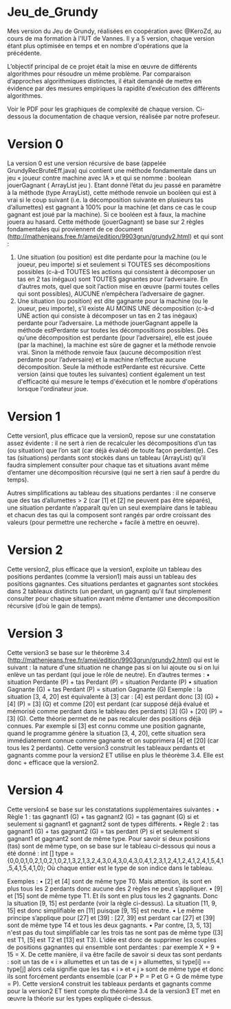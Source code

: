 # Jeu_de_Grundy
Mes version du Jeu de Grundy, réalisées en coopération avec @KeroZd, au cours de ma formation à l'IUT de Vannes. Il y a  5 version, chaque version étant plus optimisée en temps et en nombre d'opérations que la précédente.

L’objectif principal de ce projet était la mise en œuvre de différents algorithmes pour résoudre un même problème.
Par comparaison d’approches algorithmiques distinctes, il était demandé de mettre en évidence par
des mesures empiriques la rapidité d’exécution des différents algorithmes.

Voir le PDF pour les graphiques de complexité de chaque version.
Ci-dessous la documentation de chaque version, réalisée par notre profeseur.

# Version 0
La version 0 est une version récursive de base (appelée GrundyRecBruteEff.java) qui
contient une méthode fondamentale dans un jeu « joueur contre machine avec IA » et qui se
nomme : boolean jouerGagnant ( ArrayList<Integer> jeu ).
Etant donné l’état du jeu passé en paramètre à la méthode (type ArrayList), cette méthode renvoie
un booléen qui est à vrai si le coup suivant (i.e. la décomposition suivante en plusieurs tas
d’allumettes) est gagnant à 100% pour la machine (et dans ce cas le coup gagnant est joué par la
machine). Si ce booléen est à faux, la machine jouera au hasard.
Cette méthode (jouerGagnant) se base sur 2 règles fondamentales qui proviennent de ce document
(http://mathenjeans.free.fr/amej/edition/9903grun/grundy2.html) et qui sont :
1. Une situation (ou position) est dite perdante pour la machine (ou le joueur, peu importe) si
et seulement si TOUTES ses décompositions possibles (c-à-d TOUTES les actions qui
consistent à décomposer un tas en 2 tas inégaux) sont TOUTES gagnantes pour l’adversaire.
En d’autres mots, quel que soit l’action mise en œuvre (parmi toutes celles qui sont possibles),
AUCUNE n’empêchera l’adversaire de gagner.
2. Une situation (ou position) est dite gagnante pour la machine (ou le joueur, peu importe),
s’il existe AU MOINS UNE décomposition (c-à-d UNE action qui consiste à décomposer un tas
en 2 tas inégaux) perdante pour l’adversaire.
La méthode jouerGagnant appelle la méthode estPerdante sur toutes les décompositions possibles.
Dès qu’une décomposition est perdante (pour l’adversaire), elle est jouée (par la machine), la
machine est sûre de gagner et la méthode renvoie vrai. Sinon la méthode renvoie faux (aucune
décomposition n’est perdante pour l’adversaire) et la machine n’effectue aucune décomposition.
Seule la méthode estPerdante est récursive.
Cette version (ainsi que toutes les suivantes) contient également un test d'efficacité qui mesure le temps d'éxécution et le nombre d'opérations lorsque l'ordinateur joue.

# Version 1

Cette version1, plus efficace que la version0, repose sur une constatation assez évidente : il ne sert
à rien de recalculer les décompositions d’un tas (ou situation) que l’on sait (car déjà évalué) de toute
façon perdant(e). Ces tas (situations) perdants sont stockés dans un tableau (ArrayList) qu’il faudra
simplement consulter pour chaque tas et situations avant même d’entamer une décomposition
récursive (qui ne sert à rien sauf à perdre du temps).

Autres simplifications au tableau des situations perdantes : il ne conserve que des tas
d’allumettes > 2 (car [1] et [2] ne peuvent pas être séparés), une situation perdante n’apparaît
qu’en un seul exemplaire dans le tableau et chacun des tas qui la composent sont rangés par
ordre croissant des valeurs (pour permettre une recherche + facile à mettre en oeuvre).

# Version 2

Cette version2, plus efficace que la version1, exploite un tableau des positions perdantes (comme
la version1) mais aussi un tableau des positions gagnantes. Ces situations perdantes et gagnantes
sont stockées dans 2 tableaux distincts (un perdant, un gagnant) qu’il faut simplement consulter
pour chaque situation avant même d’entamer une décomposition récursive (d’où le gain de temps).

# Version 3

Cette version3 se base sur le théorème 3.4
(http://mathenjeans.free.fr/amej/edition/9903grun/grundy2.html) qui est le suivant : la nature d'une
situation ne change pas si on lui ajoute ou si on lui enlève un tas perdant (qui joue le rôle de neutre).
En d’autres termes :
• situation Perdante (P) + tas Perdant (P) = situation Perdante (P)
• situation Gagnante (G) + tas Perdant (P) = situation Gagnante (G)
Exemple : la situation [3, 4, 20] est équivalente à [3] car : [4] est perdant donc [3] (G) + [4] (P) = [3]
(G) et comme [20] est perdant (car supposé déjà évalué et mémorisé comme perdant dans le tableau
des perdants) [3] (G) + [20] (P) = [3] (G).
Cette théorie permet de ne pas recalculer des positions déjà connues. Par exemple si [3] est connu
comme une position gagnante, quand le programme génère la situation [3, 4, 20], cette situation
sera immédiatement connue comme gagnante et on supprimera [4] et [20] (car tous les 2 perdants).
Cette version3 construit les tableaux perdants et gagnants comme pour la version2 ET utilise en plus
le théorème 3.4. Elle est donc + efficace que la version2.

# Version 4

Cette version4 se base sur les constatations supplémentaires suivantes :
• Règle 1 : tas gagnant1 (G) + tas gagnant2 (G) = tas gagnant (G) si et seulement si gagnant1
et gagnant2 sont de types différents.
• Règle 2 : tas gagnant1 (G) + tas gagnant2 (G) = tas perdant (P) si et seulement si gagnant1 et
gagnant2 sont de même type.
Pour savoir si deux positions (tas) sont de même type, on se base sur le tableau ci-dessous qui nous a
été donné :
int [] type = {0,0,0,1,0,2,1,0,2,1,0,2,1,3,2,1,3,2,4,3,0,4,3,0,4,3,0,4,1,2,3,1,2,4,1,2,4,1,2,4,1,5,4,1,5,4,1,5,4,1,0};
Où chaque entier est le type de son indice dans le tableau.

Exemples :
• [2] et [4] sont de même type T0. Mais attention, ils sont en plus tous les 2 perdants donc aucune
des 2 règles ne peut s’appliquer.
• [9] et [15] sont de même type T1. Et ils sont en plus tous les 2 gagnants. Donc la situation [9,
15] est perdante (voir la règle ci-dessus). La situation [11, 9, 15] est donc simplifiable en [11]
puisque [9, 15] est neutre.
• Le même principe s’applique pour [27] et [39] : [27, 39] est perdant car [27] et [39] sont de
même type T4 et tous les deux gagnants.
• Par contre, [3, 5, 13] n'est pas du tout simplifiable car les trois tas ne sont pas de même type
([3] est T1, [5] est T2 et [13] est T3).
L’idée est donc de supprimer les couples de positions gagnantes qui ensemble sont perdantes : par
exemple X + 9 + 15 = X.
De cette manière, il va être facile de savoir si deux tas sont perdants : soit un tas de « i » allumettes
et un tas de « j » allumettes, si type[i] == type[j] alors cela signifie que les tas « i » et « j »
sont de même type et donc ils sont forcément perdants ensemble (car P + P = P et G + G de même
type = P).
Cette version4 construit les tableaux perdants et gagnants comme pour la version2 ET tient compte
du théorème 3.4 de la version3 ET met en œuvre la théorie sur les types expliquée ci-dessus.


